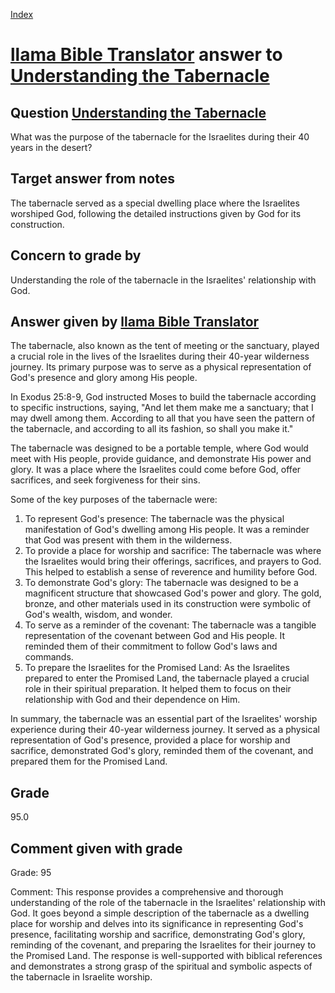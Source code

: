 
[Index](../../index.md)
# [llama Bible Translator](../../answering_models/llama_Bible_Translator.md) answer to [Understanding the Tabernacle](../../questions/Understanding_the_Tabernacle.md)

## Question [Understanding the Tabernacle](../../questions/Understanding_the_Tabernacle.md)
What was the purpose of the tabernacle for the Israelites during their 40 years in the desert?

## Target answer from notes
The tabernacle served as a special dwelling place where the Israelites worshiped God, following the detailed instructions given by God for its construction.

## Concern to grade by
Understanding the role of the tabernacle in the Israelites' relationship with God.

## Answer given by [llama Bible Translator](../../answering_models/llama_Bible_Translator.md)
The tabernacle, also known as the tent of meeting or the sanctuary, played a crucial role in the lives of the Israelites during their 40-year wilderness journey. Its primary purpose was to serve as a physical representation of God's presence and glory among His people.

In Exodus 25:8-9, God instructed Moses to build the tabernacle according to specific instructions, saying, "And let them make me a sanctuary; that I may dwell among them. According to all that you have seen the pattern of the tabernacle, and according to all its fashion, so shall you make it."

The tabernacle was designed to be a portable temple, where God would meet with His people, provide guidance, and demonstrate His power and glory. It was a place where the Israelites could come before God, offer sacrifices, and seek forgiveness for their sins.

Some of the key purposes of the tabernacle were:

1. To represent God's presence: The tabernacle was the physical manifestation of God's dwelling among His people. It was a reminder that God was present with them in the wilderness.
2. To provide a place for worship and sacrifice: The tabernacle was where the Israelites would bring their offerings, sacrifices, and prayers to God. This helped to establish a sense of reverence and humility before God.
3. To demonstrate God's glory: The tabernacle was designed to be a magnificent structure that showcased God's power and glory. The gold, bronze, and other materials used in its construction were symbolic of God's wealth, wisdom, and wonder.
4. To serve as a reminder of the covenant: The tabernacle was a tangible representation of the covenant between God and His people. It reminded them of their commitment to follow God's laws and commands.
5. To prepare the Israelites for the Promised Land: As the Israelites prepared to enter the Promised Land, the tabernacle played a crucial role in their spiritual preparation. It helped them to focus on their relationship with God and their dependence on Him.

In summary, the tabernacle was an essential part of the Israelites' worship experience during their 40-year wilderness journey. It served as a physical representation of God's presence, provided a place for worship and sacrifice, demonstrated God's glory, reminded them of the covenant, and prepared them for the Promised Land.

## Grade
95.0

## Comment given with grade
Grade: 95

Comment: This response provides a comprehensive and thorough understanding of the role of the tabernacle in the Israelites' relationship with God. It goes beyond a simple description of the tabernacle as a dwelling place for worship and delves into its significance in representing God's presence, facilitating worship and sacrifice, demonstrating God's glory, reminding of the covenant, and preparing the Israelites for their journey to the Promised Land. The response is well-supported with biblical references and demonstrates a strong grasp of the spiritual and symbolic aspects of the tabernacle in Israelite worship.
